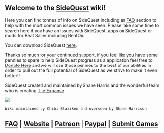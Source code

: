 
Welcome to the [SideQuest](https://sidequestvr.com/#/what-is-sidequest) wiki!
----
Here you can find tonnes of info on SideQuest including an [FAQ](https://github.com/the-expanse/SideQuest/wiki/FAQ) section to help with the most common issues we have seen. Please take some time to search here if you have an issues with SideQuest, apps on SideQuest or mods for Beat Saber including BeatOn. 

You can download SideQuest [here](https://sidequestvr.com/#/download).

Thanks so much for your continued support, if you feel like you have some pennies to spare to help SideQuest progress as a application feel free to [Donate Here](https://www.patreon.com/TheExpanseVR) and we will use those pennies to the best of our abilities in order to pull out the full potential of SideQuest as we strive to make it even better!!

SideQuest created and maintained by Shane Harris and the wonderful team who is creating [The Expanse](https://theexpanse.app)

![](https://cdn.discordapp.com/attachments/608376262347587595/609908738668888084/Screenshot_424.png)


`Wiki maintained by Chibi Blaziken and overseen by Shane Harrison`


[FAQ](https://github.com/the-expanse/SideQuest/wiki/FAQ) |
[Website](https://sidequestvr.com) |
[Patreon](https://www.patreon.com/TheExpanseVR) |
[Paypal](https://www.paypal.com/cgi-bin/webscr?cmd=_s-xclick&hosted_button_id=744A6C394Q8JG&source=url) |
[Submit Games](https://github.com/the-expanse/SideQuest/wiki/Submit-Games)
----
